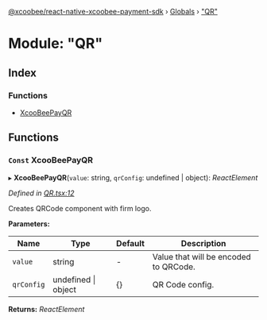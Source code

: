 [@xcoobee/react-native-xcoobee-payment-sdk](../README.md) › [Globals](../globals.md) › ["QR"](_qr_.md)

# Module: "QR"

## Index

### Functions

* [XcooBeePayQR](_qr_.md#const-xcoobeepayqr)

## Functions

### `Const` XcooBeePayQR

▸ **XcooBeePayQR**(`value`: string, `qrConfig`: undefined | object): *ReactElement*

*Defined in [QR.tsx:12](https://github.com/XcooBee/payment-sdk-react-native/blob/b11bdcd/src/QR.tsx#L12)*

Creates QRCode component with firm logo.

**Parameters:**

Name | Type | Default | Description |
------ | ------ | ------ | ------ |
`value` | string | - | Value that will be encoded to QRCode. |
`qrConfig` | undefined &#124; object | {} | QR Code config.  |

**Returns:** *ReactElement*
